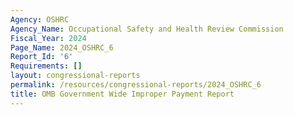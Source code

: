 ```yaml
---
Agency: OSHRC
Agency_Name: Occupational Safety and Health Review Commission
Fiscal_Year: 2024
Page_Name: 2024_OSHRC_6
Report_Id: '6'
Requirements: []
layout: congressional-reports
permalink: /resources/congressional-reports/2024_OSHRC_6
title: OMB Government Wide Improper Payment Report
---
```

